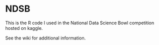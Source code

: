 # NDSB
This is the R code I used in the National Data Science Bowl competition hosted on kaggle.

See the wiki for additional information.
